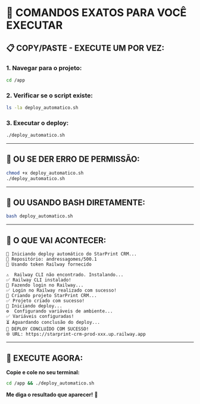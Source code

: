 # 🚀 **COMANDOS EXATOS PARA VOCÊ EXECUTAR**

## **📋 COPY/PASTE - EXECUTE UM POR VEZ:**

### **1. Navegar para o projeto:**
```bash
cd /app
```

### **2. Verificar se o script existe:**
```bash
ls -la deploy_automatico.sh
```

### **3. Executar o deploy:**
```bash
./deploy_automatico.sh
```

---

## **📱 OU SE DER ERRO DE PERMISSÃO:**

```bash
chmod +x deploy_automatico.sh
./deploy_automatico.sh
```

---

## **📱 OU USANDO BASH DIRETAMENTE:**

```bash
bash deploy_automatico.sh
```

---

## **🎯 O QUE VAI ACONTECER:**

```
🚀 Iniciando deploy automático do StarPrint CRM...
📂 Repositório: andressagomes/500.1
🔑 Usando token Railway fornecido

⚠️  Railway CLI não encontrado. Instalando...
✅ Railway CLI instalado!
🔑 Fazendo login no Railway...
✅ Login no Railway realizado com sucesso!
📁 Criando projeto StarPrint CRM...
✅ Projeto criado com sucesso!
🚀 Iniciando deploy...
⚙️  Configurando variáveis de ambiente...
✅ Variáveis configuradas!
⏳ Aguardando conclusão do deploy...
🎉 DEPLOY CONCLUÍDO COM SUCESSO!
🌐 URL: https://starprint-crm-prod-xxx.up.railway.app
```

---

## **🎯 EXECUTE AGORA:**

**Copie e cole no seu terminal:**

```bash
cd /app && ./deploy_automatico.sh
```

**Me diga o resultado que aparecer!** 🚀